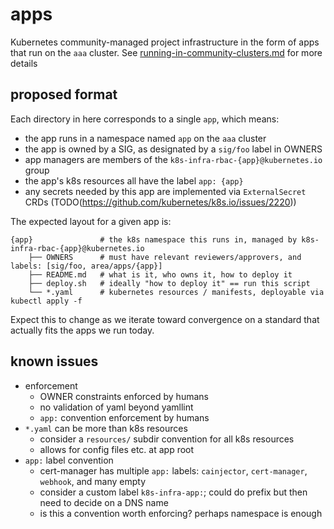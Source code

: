 # apps

Kubernetes community-managed project infrastructure in the form of apps that
run on the `aaa` cluster. See [running-in-community-clusters.md] for more details

## proposed format

Each directory in here corresponds to a single `app`, which means:

- the app runs in a namespace named `app` on the `aaa` cluster
- the app is owned by a SIG, as designated by a `sig/foo` label in OWNERS
- app managers are members of the `k8s-infra-rbac-{app}@kubernetes.io` group
- the app's k8s resources all have the label `app: {app}`
- any secrets needed by this app are implemented via `ExternalSecret` CRDs (TODO(https://github.com/kubernetes/k8s.io/issues/2220))

The expected layout for a given app is:

```
{app}               # the k8s namespace this runs in, managed by k8s-infra-rbac-{app}@kubernetes.io
    ├── OWNERS      # must have relevant reviewers/approvers, and labels: [sig/foo, area/apps/{app}]
    ├── README.md   # what is it, who owns it, how to deploy it
    ├── deploy.sh   # ideally "how to deploy it" == run this script
    └── *.yaml      # kubernetes resources / manifests, deployable via kubectl apply -f
```

Expect this to change as we iterate toward convergence on a standard that
actually fits the apps we run today.

## known issues

- enforcement
    - OWNER constraints enforced by humans
    - no validation of yaml beyond yamllint
    - `app:` convention enforcement by humans
- `*.yaml` can be more than k8s resources
    - consider a `resources/` subdir convention for all k8s resources
    - allows for config files etc. at app root
- `app:` label convention
    - cert-manager has multiple `app:` labels: `cainjector`, `cert-manager`, `webhook`, and many empty
    - consider a custom label `k8s-infra-app:`; could do prefix but then need to decide on a DNS name
    - is this a convention worth enforcing? perhaps namespace is enough

[running-in-community-clusters.md]: /running-in-community-clusters.md
